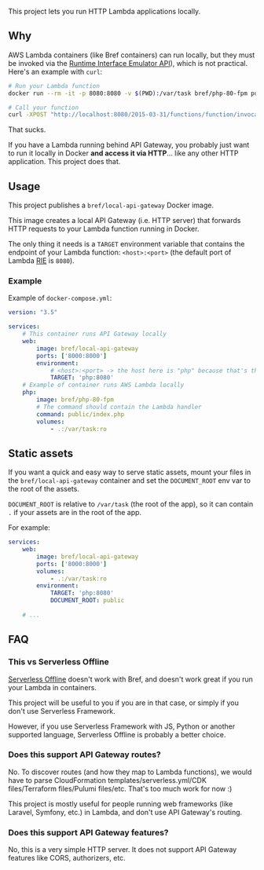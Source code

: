 This project lets you run HTTP Lambda applications locally.

## Why

AWS Lambda containers (like Bref containers) can run locally, but they must be invoked via the [Runtime Interface Emulator API](https://docs.aws.amazon.com/lambda/latest/dg/images-test.html)), which is not practical. Here's an example with `curl`:

```bash
# Run your Lambda function
docker run --rm -it -p 8080:8080 -v $(PWD):/var/task bref/php-80-fpm public/index.php

# Call your function
curl -XPOST "http://localhost:8080/2015-03-31/functions/function/invocations" -d '{ http event goes here }'
```

That sucks.

If you have a Lambda running behind API Gateway, you probably just want to run it locally in Docker **and access it via HTTP**… like any other HTTP application. This project does that.

## Usage

This project publishes a `bref/local-api-gateway` Docker image. 

This image creates a local API Gateway (i.e. HTTP server) that forwards HTTP requests to your Lambda function running in Docker.

The only thing it needs is a `TARGET` environment variable that contains the endpoint of your Lambda function: `<host>:<port>` (the default port of Lambda [RIE](https://docs.aws.amazon.com/lambda/latest/dg/images-test.html) is `8080`).

### Example

Example of `docker-compose.yml`:

```yaml
version: "3.5"

services:
    # This container runs API Gateway locally
    web:
        image: bref/local-api-gateway
        ports: ['8000:8000']
        environment:
            # <host>:<port> -> the host here is "php" because that's the name of the second container
            TARGET: 'php:8080'
    # Example of container runs AWS Lambda locally
    php:
        image: bref/php-80-fpm
        # The command should contain the Lambda handler
        command: public/index.php
        volumes:
            - .:/var/task:ro
```

## Static assets

If you want a quick and easy way to serve static assets, mount your files in the `bref/local-api-gateway` container and set the `DOCUMENT_ROOT` env var to the root of the assets.

`DOCUMENT_ROOT` is relative to `/var/task` (the root of the app), so it can contain `.` if your assets are in the root of the app.

For example:

```yaml
services:
    web:
        image: bref/local-api-gateway
        ports: ['8000:8000']
        volumes:
            - .:/var/task:ro
        environment:
            TARGET: 'php:8080'
            DOCUMENT_ROOT: public
            
    # ...
```

## FAQ

### This vs Serverless Offline

[Serverless Offline](https://www.serverless.com/plugins/serverless-offline) doesn't work with Bref, and doesn't work great if you run your Lambda in containers.

This project will be useful to you if you are in that case, or simply if you don't use Serverless Framework.

However, if you use Serverless Framework with JS, Python or another supported language, Serverless Offline is probably a better choice.

### Does this support API Gateway routes?

No. To discover routes (and how they map to Lambda functions), we would have to parse CloudFormation templates/serverless.yml/CDK files/Terraform files/Pulumi files/etc. That's too much work for now :)

This project is mostly useful for people running web frameworks (like Laravel, Symfony, etc.) in Lambda, and don't use API Gateway's routing.

### Does this support API Gateway features?

No, this is a very simple HTTP server. It does not support API Gateway features like CORS, authorizers, etc.
